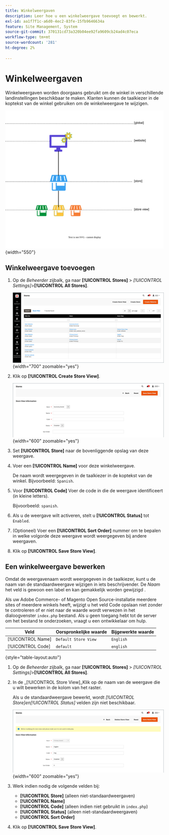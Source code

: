 ```yaml
---
title: Winkelweergaven
description: Leer hoe u een winkelweergave toevoegt en bewerkt.
exl-id: aa1f7f1c-a6d0-4ec2-83fe-15fb9646634a
feature: Site Management, System
source-git-commit: 370131cd73a320b04ee92fa9609cb24ad4c07eca
workflow-type: tm+mt
source-wordcount: '281'
ht-degree: 2%

---
```


# Winkelweergaven

Winkelweergaven worden doorgaans gebruikt om de winkel in verschillende landinstellingen beschikbaar te maken. Klanten kunnen de taalkiezer in de koptekst van de winkel gebruiken om de winkelweergave te wijzigen.

![Bereik - meerdere winkelweergaven](./assets/scope-multiview.svg){width="550"}

## Winkelweergave toevoegen

1. Op de _Beheerder_ zijbalk, ga naar **[!UICONTROL Stores]** > _[!UICONTROL Settings]_>**[!UICONTROL All Stores]**.

   ![Alle winkels](./assets/stores-all.png){width="700" zoomable="yes"}

1. Klik op **[!UICONTROL Create Store View]**.

   ![Winkelweergave maken](./assets/create-store-view.png){width="600" zoomable="yes"}

1. Set **[!UICONTROL Store]** naar de bovenliggende opslag van deze weergave.

1. Voer een **[!UICONTROL Name]** voor deze winkelweergave.

   De naam wordt weergegeven in de taalkiezer in de koptekst van de winkel. Bijvoorbeeld: `Spanish`.

1. Voor **[!UICONTROL Code]** Voer de code in die de weergave identificeert (in kleine letters).

   Bijvoorbeeld: `spanish`.

1. Als u de weergave wilt activeren, stelt u **[!UICONTROL Status]** tot `Enabled`.

1. (Optioneel) Voer een **[!UICONTROL Sort Order]** nummer om te bepalen in welke volgorde deze weergave wordt weergegeven bij andere weergaven.

1. Klik op **[!UICONTROL Save Store View]**.

## Een winkelweergave bewerken

Omdat de weergavenaam wordt weergegeven in de taalkiezer, kunt u de naam van de standaardweergave wijzigen in iets beschrijvender. De _Naam_ het veld is gewoon een label en kan gemakkelijk worden gewijzigd .

Als uw Adobe Commerce- of Magento Open Source-installatie meerdere sites of meerdere winkels heeft, wijzigt u het veld Code opslaan niet zonder te controleren of er niet naar de waarde wordt verwezen in het dialoogvenster `index.php` bestand. Als u geen toegang hebt tot de server om het bestand te onderzoeken, vraagt u een ontwikkelaar om hulp.

| Veld | Oorspronkelijke waarde | Bijgewerkte waarde |
| ----- | -------------- | ------------- |
| [!UICONTROL Name] | `Default Store View` | `English` |
| [!UICONTROL Code] | `default` | `english` |

{style="table-layout:auto"}

1. Op de _Beheerder_ zijbalk, ga naar **[!UICONTROL Stores]** >  _[!UICONTROL Settings]_>**[!UICONTROL All Stores]**.

1. In de _[!UICONTROL Store View]_Klik op de naam van de weergave die u wilt bewerken in de kolom van het raster.

   Als u de standaardweergave bewerkt, wordt _[!UICONTROL Store]_en_[!UICONTROL Status]_ velden zijn niet beschikbaar.

   ![Winkelweergave - Standaardweergave bewerken](./assets/edit-store-view-info.png){width="600" zoomable="yes"}

1. Werk indien nodig de volgende velden bij:

   - **[!UICONTROL Store]** (alleen niet-standaardweergaven)
   - **[!UICONTROL Name]**
   - **[!UICONTROL Code]** (alleen indien niet gebruikt in `index.php`)
   - **[!UICONTROL Status]** (alleen niet-standaardweergaven)
   - **[!UICONTROL Sort Order]**

1. Klik op **[!UICONTROL Save Store View]**.
